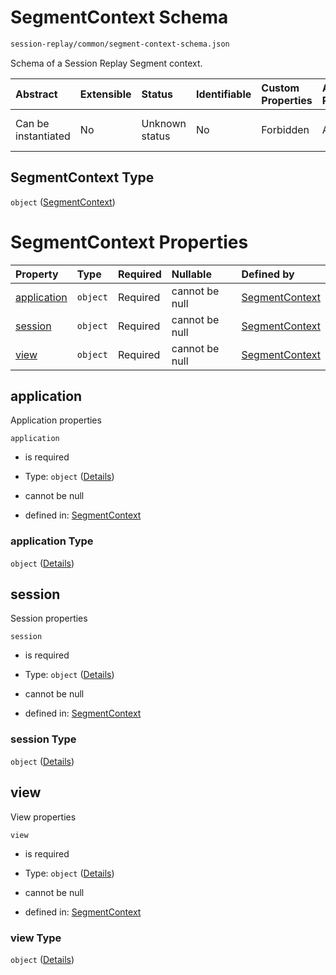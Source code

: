 # SegmentContext Schema

```txt
session-replay/common/segment-context-schema.json
```

Schema of a Session Replay Segment context.

| Abstract            | Extensible | Status         | Identifiable | Custom Properties | Additional Properties | Access Restrictions | Defined In                                                                                                     |
| :------------------ | :--------- | :------------- | :----------- | :---------------- | :-------------------- | :------------------ | :------------------------------------------------------------------------------------------------------------- |
| Can be instantiated | No         | Unknown status | No           | Forbidden         | Allowed               | none                | [segment-context-schema.json](../out/session-replay/common/segment-context-schema.json "open original schema") |

## SegmentContext Type

`object` ([SegmentContext](segment-context-schema.md))

# SegmentContext Properties

| Property                    | Type     | Required | Nullable       | Defined by                                                                                                                                     |
| :-------------------------- | :------- | :------- | :------------- | :--------------------------------------------------------------------------------------------------------------------------------------------- |
| [application](#application) | `object` | Required | cannot be null | [SegmentContext](segment-context-schema-properties-application.md "session-replay/common/segment-context-schema.json#/properties/application") |
| [session](#session)         | `object` | Required | cannot be null | [SegmentContext](segment-context-schema-properties-session.md "session-replay/common/segment-context-schema.json#/properties/session")         |
| [view](#view)               | `object` | Required | cannot be null | [SegmentContext](segment-context-schema-properties-view.md "session-replay/common/segment-context-schema.json#/properties/view")               |

## application

Application properties

`application`

* is required

* Type: `object` ([Details](segment-context-schema-properties-application.md))

* cannot be null

* defined in: [SegmentContext](segment-context-schema-properties-application.md "session-replay/common/segment-context-schema.json#/properties/application")

### application Type

`object` ([Details](segment-context-schema-properties-application.md))

## session

Session properties

`session`

* is required

* Type: `object` ([Details](segment-context-schema-properties-session.md))

* cannot be null

* defined in: [SegmentContext](segment-context-schema-properties-session.md "session-replay/common/segment-context-schema.json#/properties/session")

### session Type

`object` ([Details](segment-context-schema-properties-session.md))

## view

View properties

`view`

* is required

* Type: `object` ([Details](segment-context-schema-properties-view.md))

* cannot be null

* defined in: [SegmentContext](segment-context-schema-properties-view.md "session-replay/common/segment-context-schema.json#/properties/view")

### view Type

`object` ([Details](segment-context-schema-properties-view.md))
